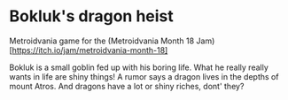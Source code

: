 # Bokluk's dragon heist

Metroidvania game for the (Metroidvania Month 18 Jam)[https://itch.io/jam/metroidvania-month-18]

Bokluk is a small goblin fed up with his boring life. What he really really wants in life are shiny things! A rumor says a dragon lives in the depths of mount Atros. And dragons have a lot or shiny riches, dont' they?
